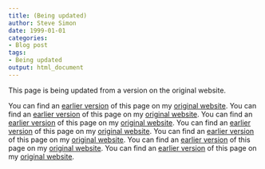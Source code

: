 ```yaml
---
title: (Being updated)
author: Steve Simon
date: 1999-01-01
categories:
- Blog post
tags:
- Being updated
output: html_document
---
```


This page is being updated from a version on the original website.

<!---More--->

You can find an [earlier version](http://www.pmean.com/12/ttest.html) of this page on my [original website](http://www.pmean.com/original_site.html).
You can find an [earlier version](http://www.pmean.com/12/zero.html) of this page on my [original website](http://www.pmean.com/original_site.html).
You can find an [earlier version](http://www.pmean.com/12/arguing.html) of this page on my [original website](http://www.pmean.com/original_site.html).
You can find an [earlier version](http://www.pmean.com/12/contest.html) of this page on my [original website](http://www.pmean.com/original_site.html).
You can find an [earlier version](http://www.pmean.com/12/promoting.html) of this page on my [original website](http://www.pmean.com/original_site.html).
You can find an [earlier version](http://www.pmean.com/12/PowerStatements.html) of this page on my [original website](http://www.pmean.com/original_site.html).
You can find an [earlier version](http://www.pmean.com/12/questions.html) of this page on my [original website](http://www.pmean.com/original_site.html).
